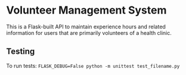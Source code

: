 # Volunteer Management System

This is a Flask-built API to maintain experience hours and related information
for users that are primarily volunteers of a health clinic.


## Testing

To run tests:
`FLASK_DEBUG=False python -m unittest test_filename.py`

